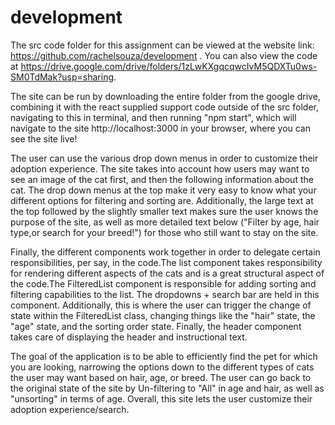 # development
The src code folder for this assignment can be viewed at the website link: https://github.com/rachelsouza/development .
You can also view the code at https://drive.google.com/drive/folders/1zLwKXgqcqwcIvM5QDXTu0ws-SM0TdMak?usp=sharing.

The site can be run by downloading the entire folder from the google drive, combining it with the react supplied support code outside of the src folder, navigating to this in terminal, and then running "npm start", which will navigate to the site http://localhost:3000 in your browser, where you can see the site live!


The user can use the various drop down menus in order to customize their adoption experience. 
The site takes into account how users may want to see an image of the cat first, and then the 
following information about the cat. The drop down menus at the top make it very easy to know 
what your different options for filtering and sorting are. Additionally, the large text at the top 
followed by the slightly smaller text makes sure the user knows the purpose of the site, as well as 
more detailed text below ("Filter by age, hair type,or search for your breed!") for those who still 
want to stay on the site.

Finally, the different components work together in order to delegate certain responsibilities,
per say, in the code.The list component takes responsibility for rendering different aspects
of the cats and is a great structural aspect of the code.The FilteredList component is responsible
for adding sorting and filtering capabilities to the list. The dropdowns + search bar are held in this
component. Additionally, this is where the user can trigger the change of state within the FilteredList 
class, changing things like the "hair" state, the "age" state, and the sorting order state. Finally, the 
header component takes care of displaying the header and instructional text.

The goal of the application is to be able to efficiently find the pet for which you are looking,
narrowing the options down to the different types of cats the user may want based on hair,
age, or breed. The user can go back to the original state of the site by Un-filtering to "All"
in age and hair, as well as "unsorting" in terms of age. Overall, this site lets the user customize
their adoption experience/search.


